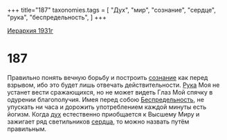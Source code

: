 +++
title="187"
taxonomies.tags = [
"Дух",
"мир",
"сознание",
"сердце",
"рука",
"беспредельность",
]
+++

[Иерархия 1931г](/agni/19312)

# 187

Правильно понять вечную борьбу и построить [сознание](/tags/сознание) как перед взрывом, ибо это будет лишь отвечать действительности. [Рука](/tags/рука) Моя не устанет вести сражающихся, но не может видеть Глаз Мой спячку в одурении благополучия. Имея перед собою [Беспредельность](/tags/беспредельность), не упускать ни часа и дорожить употреблением каждой минуты есть йогизм. Когда [дух](/tags/Дух) естественно приобщается к Высшему Миру и зажигает ряд светильников [сердца](/tags/сердце), то можно назвать путём правильным.   

